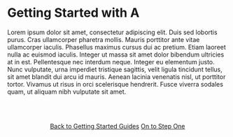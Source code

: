 # Getting Started with A

Lorem ipsum dolor sit amet, consectetur adipiscing elit. Duis sed lobortis purus. Cras ullamcorper pharetra mollis. Mauris porttitor ante vitae ullamcorper iaculis. Phasellus maximus cursus dui ac pretium. Etiam laoreet nulla ac euismod iaculis. Integer ut massa sit amet dolor bibendum ultricies at in est. Pellentesque nec interdum neque. Integer eu elementum justo. Nunc vulputate, urna imperdiet tristique sagittis, velit ligula tincidunt tellus, sit amet blandit dui arcu id mauris. Aenean lacinia venenatis nisl, ut porttitor tortor. Vivamus ut risus in orci scelerisque hendrerit. Fusce viverra sodales quam, ut aliquam nibh vulputate sit amet.


<html>
<head>
<link rel="stylesheet" href="/styles/styles.css">
</head>
<body>

<br/><br/>

<center>

<a href="/gettingstarted/gettingstarted.html" class="buttongen small">Back to Getting Started Guides</a>
<a href="/gettingstarted/test7/steps/gs-a1.html" class="buttongen small">On to Step One</a>

</center>

<br/><br/>

</body>
</html>
